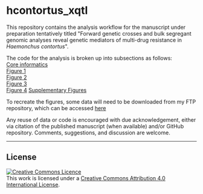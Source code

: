# hcontortus_xqtl

This repository contains the analysis workflow for the manuscript under preparation
tentatively titled "Forward genetic crosses and bulk segregant genomic analyses reveal genetic mediators of multi-drug resistance in *Haemonchus contortus*".

The code for the analysis is broken up into subsections as follows:  
[Core informatics](https://github.com/stephenrdoyle/hcontortus_xqtl/blob/master/03_code/hcontortus_xqtl.workbook.md)  
[Figure 1](https://github.com/stephenrdoyle/hcontortus_xqtl/blob/master/03_code/hcontortus_xqtl.workbook.figure1.md)  
[Figure 2](https://github.com/stephenrdoyle/hcontortus_xqtl/blob/master/03_code/hcontortus_xqtl.workbook.figure2.md)  
[Figure 3](https://github.com/stephenrdoyle/hcontortus_xqtl/blob/master/03_code/hcontortus_xqtl.workbook.figure3.md)  
[Figure 4](https://github.com/stephenrdoyle/hcontortus_xqtl/blob/master/03_code/hcontortus_xqtl.workbook.figure4.md)
[Supplementary Figures](https://github.com/stephenrdoyle/hcontortus_xqtl/blob/master/03_code/hcontortus_xqtl.workbook.supplementary_figures.md)  

To recreate the figures, some data will need to be downloaded from my FTP repository, which can be accessed [here](ftp.sanger.ac.uk/pub/project/pathogens/sd21/hcontortus_xqtl/)

Any reuse of data or code is encouraged with due acknowledgement, either via citation of the published manuscript (when available) and/or GitHub repository. Comments, suggestions, and discussion are welcome.

******
## License
<a rel="license" href="http://creativecommons.org/licenses/by/4.0/"><img alt="Creative Commons Licence" style="border-width:0" src="https://i.creativecommons.org/l/by/4.0/88x31.png" /></a><br />This work is licensed under a <a rel="license" href="http://creativecommons.org/licenses/by/4.0/">Creative Commons Attribution 4.0 International License</a>.
